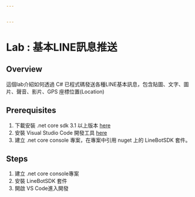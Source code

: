 ```yaml
---


---
```


<h1 id="lab--基本line訊息推送">Lab : 基本LINE訊息推送</h1>
<h2 id="overview">Overview</h2>
<p>這個lab介紹如何透過 C# 已程式碼發送各種LINE基本訊息，包含貼圖、文字、圖片、聲音、影片、GPS 座標位置(Location)</p>
<h2 id="prerequisites">Prerequisites</h2>
<ol>
<li>下載安裝 .net core sdk 3.1 以上版本 <a href="https://dotnet.microsoft.com/download">here</a></li>
<li>安裝 Visual Studio Code 開發工具 <a href="https://code.visualstudio.com/download">here</a></li>
<li>建立 .net core console 專案，在專案中引用 nuget 上的 LineBotSDK 套件。</li>
</ol>
<h2 id="steps">Steps</h2>
<ol>
<li>建立 .net core console專案</li>
<li>安裝 LineBotSDK 套件</li>
<li>開啟 VS Code進入開發</li>
</ol>


